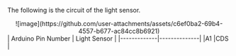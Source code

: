 The following is the circuit of the light sensor.
<div align="center">
![image](https://github.com/user-attachments/assets/c6ef0ba2-69b4-4557-b677-ac84cc8b6921)
</div>
| Arduino Pin Number | Light Sensor |
|-------------|--------------|
|A1   |CDS   |

